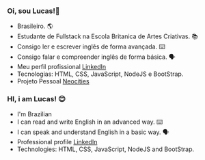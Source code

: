 ### Oi, sou Lucas!👋

- Brasileiro. 🌎
- Estudante de Fullstack na Escola Britanica de Artes Criativas. 📚
- Consigo ler e escrever inglês de forma avançada. ⌨️
- Consigo falar e compreender inglês de forma básica. 🗣️
- Meu perfil profissional [LinkedIn](https://www.linkedin.com/in/lucas-rodrigues-830636202/)
- Tecnologias: HTML, CSS, JavaScript, NodeJS e BootStrap.
- Projeto Pessoal [Neocities](https://lutece77.neocities.org/)

### HI, i am Lucas! 😊

- I'm Brazilian
- I can read and write English in an advanced way. ⌨️
- I can speak and understand English in a basic way. 🗣️
- Professional profile [LinkedIn](https://www.linkedin.com/in/lucas-rodrigues-830636202/)
- Technologies: HTML, CSS, JavaScript, NodeJS and BootStrap. 
          
